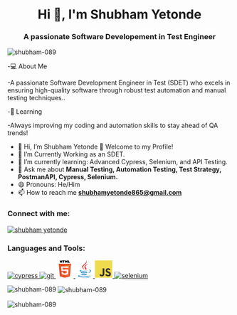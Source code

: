 
<h1 align="center">Hi 👋, I'm Shubham Yetonde</h1>
<h3 align="center">A passionate Software Developement in Test Engineer</h3>

<p align="left"> <img src="https://komarev.com/ghpvc/?username=shubham-089&label=Profile%20views&color=0e75b6&style=flat" alt="shubham-089" /> </p>

-💻 About Me

-A passionate Software Development Engineer in Test (SDET) who excels in ensuring high-quality software through robust test automation and manual testing techniques..

-🌱 Learning

-Always improving my coding and automation skills to stay ahead of QA trends!
- 👋 Hi, I’m Shubham Yetonde 👋 Welcome to my Profile!
-  👀 I’m Currently Working as an SDET.
- 🌱 I’m currently learning: Advanced Cypress, Selenium, and API Testing.
- 💬 Ask me about **Manual Testing, Automation Testing, Test Strategy, PostmanAPI, Cypress, Selenium.**
- 😄 Pronouns: He/Him
- 📫 How to reach me **shubhamyetonde865@gmail.com**

<h3 align="left">Connect with me:</h3>
<p align="left">
<a href="https://linkedin.com/in/shubham yetonde" target="blank"><img align="center" src="https://raw.githubusercontent.com/rahuldkjain/github-profile-readme-generator/master/src/images/icons/Social/linked-in-alt.svg" alt="shubham yetonde" height="30" width="40" /></a>
</p>

<h3 align="left">Languages and Tools:</h3>
<p align="left"> <a href="https://www.cypress.io" target="_blank" rel="noreferrer"> <img src="https://raw.githubusercontent.com/simple-icons/simple-icons/6e46ec1fc23b60c8fd0d2f2ff46db82e16dbd75f/icons/cypress.svg" alt="cypress" width="40" height="40"/> </a> <a href="https://git-scm.com/" target="_blank" rel="noreferrer"> <img src="https://www.vectorlogo.zone/logos/git-scm/git-scm-icon.svg" alt="git" width="40" height="40"/> </a> <a href="https://www.w3.org/html/" target="_blank" rel="noreferrer"> <img src="https://raw.githubusercontent.com/devicons/devicon/master/icons/html5/html5-original-wordmark.svg" alt="html5" width="40" height="40"/> </a> <a href="https://www.java.com" target="_blank" rel="noreferrer"> <img src="https://raw.githubusercontent.com/devicons/devicon/master/icons/java/java-original.svg" alt="java" width="40" height="40"/> </a> <a href="https://developer.mozilla.org/en-US/docs/Web/JavaScript" target="_blank" rel="noreferrer"> <img src="https://raw.githubusercontent.com/devicons/devicon/master/icons/javascript/javascript-original.svg" alt="javascript" width="40" height="40"/> </a> <a href="https://www.selenium.dev" target="_blank" rel="noreferrer"> <img src="https://raw.githubusercontent.com/detain/svg-logos/780f25886640cef088af994181646db2f6b1a3f8/svg/selenium-logo.svg" alt="selenium" width="40" height="40"/> </a> </p>

<p><img align="left" src="https://github-readme-stats.vercel.app/api/top-langs?username=shubham-089&show_icons=true&locale=en&layout=compact" alt="shubham-089" /></p>

<p>&nbsp;<img align="center" src="https://github-readme-stats.vercel.app/api?username=shubham-089&show_icons=true&locale=en" alt="shubham-089" /></p>

<p><img align="center" src="https://github-readme-streak-stats.herokuapp.com/?user=shubham-089&" alt="shubham-089" /></p>
